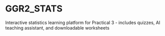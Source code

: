 # GGR2_STATS
Interactive statistics learning platform for Practical 3 - includes quizzes, AI teaching assistant, and downloadable worksheets
